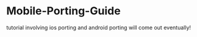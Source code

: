 # Mobile-Porting-Guide
tutorial involving ios porting and android porting will come out eventually!
